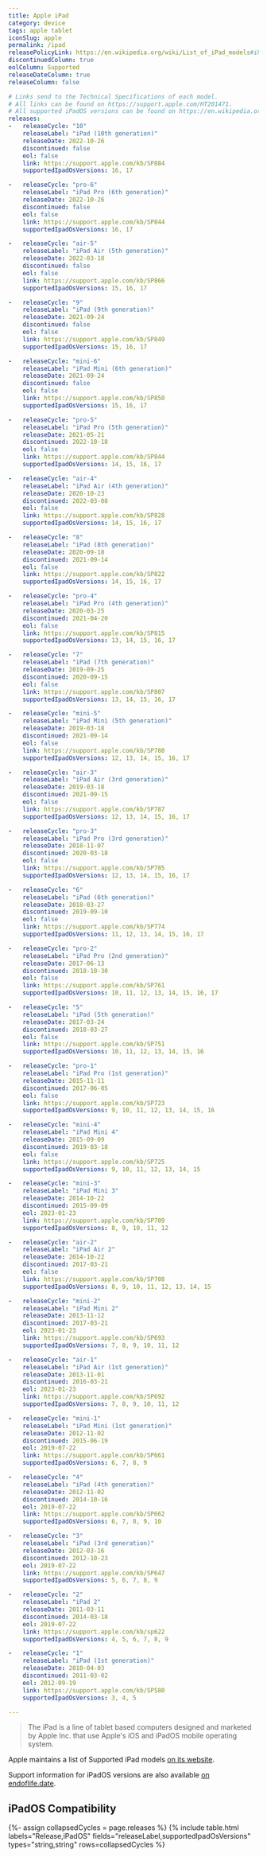 ```yaml
---
title: Apple iPad
category: device
tags: apple tablet
iconSlug: apple
permalink: /ipad
releasePolicyLink: https://en.wikipedia.org/wiki/List_of_iPad_models#iPad
discontinuedColumn: true
eolColumn: Supported
releaseDateColumn: true
releaseColumn: false

# Links send to the Technical Specifications of each model.
# All links can be found on https://support.apple.com/HT201471.
# All supported iPadOS versions can be found on https://en.wikipedia.org/wiki/List_of_iPad_models#iPad.
releases:
-   releaseCycle: "10"
    releaseLabel: "iPad (10th generation)"
    releaseDate: 2022-10-26
    discontinued: false
    eol: false
    link: https://support.apple.com/kb/SP884
    supportedIpadOsVersions: 16, 17

-   releaseCycle: "pro-6"
    releaseLabel: "iPad Pro (6th generation)"
    releaseDate: 2022-10-26
    discontinued: false
    eol: false
    link: https://support.apple.com/kb/SP844
    supportedIpadOsVersions: 16, 17

-   releaseCycle: "air-5"
    releaseLabel: "iPad Air (5th generation)"
    releaseDate: 2022-03-18
    discontinued: false
    eol: false
    link: https://support.apple.com/kb/SP866
    supportedIpadOsVersions: 15, 16, 17

-   releaseCycle: "9"
    releaseLabel: "iPad (9th generation)"
    releaseDate: 2021-09-24
    discontinued: false
    eol: false
    link: https://support.apple.com/kb/SP849
    supportedIpadOsVersions: 15, 16, 17

-   releaseCycle: "mini-6"
    releaseLabel: "iPad Mini (6th generation)"
    releaseDate: 2021-09-24
    discontinued: false
    eol: false
    link: https://support.apple.com/kb/SP850
    supportedIpadOsVersions: 15, 16, 17

-   releaseCycle: "pro-5"
    releaseLabel: "iPad Pro (5th generation)"
    releaseDate: 2021-05-21
    discontinued: 2022-10-18
    eol: false
    link: https://support.apple.com/kb/SP844
    supportedIpadOsVersions: 14, 15, 16, 17

-   releaseCycle: "air-4"
    releaseLabel: "iPad Air (4th generation)"
    releaseDate: 2020-10-23
    discontinued: 2022-03-08
    eol: false
    link: https://support.apple.com/kb/SP828
    supportedIpadOsVersions: 14, 15, 16, 17

-   releaseCycle: "8"
    releaseLabel: "iPad (8th generation)"
    releaseDate: 2020-09-18
    discontinued: 2021-09-14
    eol: false
    link: https://support.apple.com/kb/SP822
    supportedIpadOsVersions: 14, 15, 16, 17

-   releaseCycle: "pro-4"
    releaseLabel: "iPad Pro (4th generation)"
    releaseDate: 2020-03-25
    discontinued: 2021-04-20
    eol: false
    link: https://support.apple.com/kb/SP815
    supportedIpadOsVersions: 13, 14, 15, 16, 17

-   releaseCycle: "7"
    releaseLabel: "iPad (7th generation)"
    releaseDate: 2019-09-25
    discontinued: 2020-09-15
    eol: false
    link: https://support.apple.com/kb/SP807
    supportedIpadOsVersions: 13, 14, 15, 16, 17

-   releaseCycle: "mini-5"
    releaseLabel: "iPad Mini (5th generation)"
    releaseDate: 2019-03-18
    discontinued: 2021-09-14
    eol: false
    link: https://support.apple.com/kb/SP788
    supportedIpadOsVersions: 12, 13, 14, 15, 16, 17

-   releaseCycle: "air-3"
    releaseLabel: "iPad Air (3rd generation)"
    releaseDate: 2019-03-18
    discontinued: 2021-09-15
    eol: false
    link: https://support.apple.com/kb/SP787
    supportedIpadOsVersions: 12, 13, 14, 15, 16, 17

-   releaseCycle: "pro-3"
    releaseLabel: "iPad Pro (3rd generation)"
    releaseDate: 2018-11-07
    discontinued: 2020-03-18
    eol: false
    link: https://support.apple.com/kb/SP785
    supportedIpadOsVersions: 12, 13, 14, 15, 16, 17

-   releaseCycle: "6"
    releaseLabel: "iPad (6th generation)"
    releaseDate: 2018-03-27
    discontinued: 2019-09-10
    eol: false
    link: https://support.apple.com/kb/SP774
    supportedIpadOsVersions: 11, 12, 13, 14, 15, 16, 17

-   releaseCycle: "pro-2"
    releaseLabel: "iPad Pro (2nd generation)"
    releaseDate: 2017-06-13
    discontinued: 2018-10-30
    eol: false
    link: https://support.apple.com/kb/SP761
    supportedIpadOsVersions: 10, 11, 12, 13, 14, 15, 16, 17

-   releaseCycle: "5"
    releaseLabel: "iPad (5th generation)"
    releaseDate: 2017-03-24
    discontinued: 2018-03-27
    eol: false
    link: https://support.apple.com/kb/SP751
    supportedIpadOsVersions: 10, 11, 12, 13, 14, 15, 16

-   releaseCycle: "pro-1"
    releaseLabel: "iPad Pro (1st generation)"
    releaseDate: 2015-11-11
    discontinued: 2017-06-05
    eol: false
    link: https://support.apple.com/kb/SP723
    supportedIpadOsVersions: 9, 10, 11, 12, 13, 14, 15, 16

-   releaseCycle: "mini-4"
    releaseLabel: "iPad Mini 4"
    releaseDate: 2015-09-09
    discontinued: 2019-03-18
    eol: false
    link: https://support.apple.com/kb/SP725
    supportedIpadOsVersions: 9, 10, 11, 12, 13, 14, 15

-   releaseCycle: "mini-3"
    releaseLabel: "iPad Mini 3"
    releaseDate: 2014-10-22
    discontinued: 2015-09-09
    eol: 2023-01-23
    link: https://support.apple.com/kb/SP709
    supportedIpadOsVersions: 8, 9, 10, 11, 12

-   releaseCycle: "air-2"
    releaseLabel: "iPad Air 2"
    releaseDate: 2014-10-22
    discontinued: 2017-03-21
    eol: false
    link: https://support.apple.com/kb/SP708
    supportedIpadOsVersions: 8, 9, 10, 11, 12, 13, 14, 15

-   releaseCycle: "mini-2"
    releaseLabel: "iPad Mini 2"
    releaseDate: 2013-11-12
    discontinued: 2017-03-21
    eol: 2023-01-23
    link: https://support.apple.com/kb/SP693
    supportedIpadOsVersions: 7, 8, 9, 10, 11, 12

-   releaseCycle: "air-1"
    releaseLabel: "iPad Air (1st generation)"
    releaseDate: 2013-11-01
    discontinued: 2016-03-21
    eol: 2023-01-23
    link: https://support.apple.com/kb/SP692
    supportedIpadOsVersions: 7, 8, 9, 10, 11, 12

-   releaseCycle: "mini-1"
    releaseLabel: "iPad Mini (1st generation)"
    releaseDate: 2012-11-02
    discontinued: 2015-06-19
    eol: 2019-07-22
    link: https://support.apple.com/kb/SP661
    supportedIpadOsVersions: 6, 7, 8, 9

-   releaseCycle: "4"
    releaseLabel: "iPad (4th generation)"
    releaseDate: 2012-11-02
    discontinued: 2014-10-16
    eol: 2019-07-22
    link: https://support.apple.com/kb/SP662
    supportedIpadOsVersions: 6, 7, 8, 9, 10

-   releaseCycle: "3"
    releaseLabel: "iPad (3rd generation)"
    releaseDate: 2012-03-16
    discontinued: 2012-10-23
    eol: 2019-07-22
    link: https://support.apple.com/kb/SP647
    supportedIpadOsVersions: 5, 6, 7, 8, 9

-   releaseCycle: "2"
    releaseLabel: "iPad 2"
    releaseDate: 2011-03-11
    discontinued: 2014-03-18
    eol: 2019-07-22
    link: https://support.apple.com/kb/sp622
    supportedIpadOsVersions: 4, 5, 6, 7, 8, 9

-   releaseCycle: "1"
    releaseLabel: "iPad (1st generation)"
    releaseDate: 2010-04-03
    discontinued: 2011-03-02
    eol: 2012-09-19
    link: https://support.apple.com/kb/SP580
    supportedIpadOsVersions: 3, 4, 5

---
```


> The iPad is a line of tablet based computers designed and marketed by Apple Inc. that use Apple's
> iOS and iPadOS mobile operating system.

Apple maintains a list of Supported iPad models
[on its website](https://support.apple.com/en-in/guide/ipad/ipad213a25b2/ipados).

Support information for iPadOS versions are also available [on endoflife.date](/ipados).

## iPadOS Compatibility

{%- assign collapsedCycles = page.releases %}
{% include table.html
  labels="Release,iPadOS"
  fields="releaseLabel,supportedIpadOsVersions"
  types="string,string"
  rows=collapsedCycles %}
